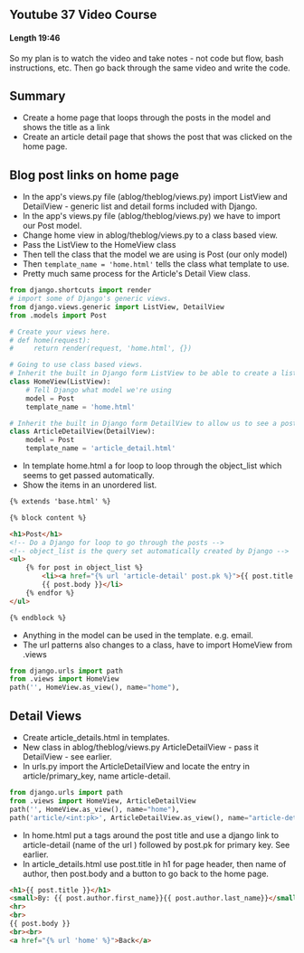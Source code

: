 ## Youtube 37 Video Course

#### Length 19:46

So my plan is to watch the video and take notes - not code but flow, bash instructions, etc. Then go back through the same video and write the code.

## Summary

- Create a home page that loops through the posts in the model and shows the title as a link
- Create an article detail page that shows the post that was clicked on the home page.

## Blog post links on home page

- In the app's views.py file (ablog/theblog/views.py) import ListView and DetailView - generic list and detail forms included with Django.
- In the app's views.py file (ablog/theblog/views.py) we have to import our  Post model.
- Change home view in ablog/theblog/views.py to a class based view.
- Pass the ListView to the HomeView class
- Then tell the class that the model we are using is Post (our only model)
- Then `template_name = 'home.html'` tells the class what template to use.
- Pretty much same process for the Article's Detail View class.
``` python
from django.shortcuts import render
# import some of Django's generic views. 
from django.views.generic import ListView, DetailView
from .models import Post

# Create your views here.
# def home(request):
#     return render(request, 'home.html', {})

# Going to use class based views.
# Inherit the built in Django form ListView to be able to create a list of posts
class HomeView(ListView):
    # Tell Django what model we're using
    model = Post
    template_name = 'home.html'

# Inherit the built in Django form DetailView to allow us to see a post's detail
class ArticleDetailView(DetailView):
    model = Post
    template_name = 'article_detail.html'


```
- In template home.html a for loop to loop through the object_list which seems to get passed automatically.
- Show the items in an unordered list.
``` html
{% extends 'base.html' %}

{% block content %}

<h1>Post</h1>
<!-- Do a Django for loop to go through the posts -->
<!-- object_list is the query set automatically created by Django -->
<ul>
    {% for post in object_list %}
        <li><a href="{% url 'article-detail' post.pk %}">{{ post.title }}</a> - {{ post.author.first_name }} {{ post.author.last_name }} <br>
        {{ post.body }}</li>
    {% endfor %}
</ul>

{% endblock %}
```
- Anything in the model can be used in the template. e.g. email.
- The url patterns also changes to a class, have to import HomeView from .views
``` python
from django.urls import path
from .views import HomeView
path('', HomeView.as_view(), name="home"),
```

## Detail Views

- Create article_details.html in templates.
- New class in ablog/theblog/views.py ArticleDetailView - pass it DetailView - see earlier.
- In urls.py import the ArticleDetailView and locate the entry in article/primary_key, name article-detail. 
``` python
from django.urls import path
from .views import HomeView, ArticleDetailView
path('', HomeView.as_view(), name="home"),
path('article/<int:pk>', ArticleDetailView.as_view(), name="article-detail")
```
- In home.html put a tags around the post title and use a django link to article-detail (name of the url ) followed by post.pk for primary key. See earlier.
- In article_details.html use post.title in h1 for page header, then name of author, then post.body and a button to go back to the home page.
``` html
<h1>{{ post.title }}</h1>
<small>By: {{ post.author.first_name}}{{ post.author.last_name}}</small><br>
<hr>
<br>
{{ post.body }}
<br><br>
<a href="{% url 'home' %}">Back</a>
```
